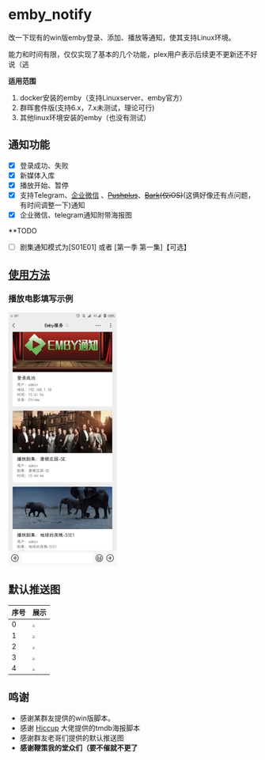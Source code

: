 # emby_notify
改一下现有的win版emby登录、添加、播放等通知，使其支持Linux环境。

能力和时间有限，仅仅实现了基本的几个功能，plex用户表示后续更不更新还不好说（逃

**适用范围**

1. docker安装的emby（支持Linuxserver、emby官方）
2. 群晖套件版(支持6.x，7.x未测试，理论可行)
3. 其他linux环境安装的emby（也没有测试）

## 通知功能

- [x] 登录成功、失败
- [x] 新媒体入库
- [x] 播放开始、暂停
- [x] 支持Telegram、[企业微信](https://work.weixin.qq.com/) 、~~[Pushplus](https://www.pushplus.plus/)~~、~~[Bark](https://github.com/Finb/Bark)(仅iOS)~~(这俩好像还有点问题，有时间调整一下)通知
- [x] 企业微信、telegram通知附带海报图

**TODO

- [ ] 剧集通知模式为[S01E01] 或者 [第一季 第一集]【可选】

## [使用方法](https://qliangw.notion.site/emby_notify-898e4531fa314a9bbc15613778b116f6)


### 播放电影填写示例

   <img src="https://raw.githubusercontent.com/Qliangw/emby_notify/main/img/test1.jpg" style="zoom: 50%;" />

   





## 默认推送图

| 序号 | 展示                                                         |
| ---- | ------------------------------------------------------------ |
| 0    | <img src="https://s2.loli.net/2022/03/17/dQCgS5mhX2lBFs9.jpg" style="zoom:33%;" /> |
| 1    | <img src="https://s2.loli.net/2022/03/17/amj947HFM3I5TPl.jpg" style="zoom:33%;" /> |
| 2    | <img src="https://s2.loli.net/2022/03/17/6L9XIStKPChUHlV.jpg" style="zoom:33%;" /> |
| 3   | <img src="https://s2.loli.net/2022/03/18/TBKDNwUdmPcZ8tX.png" style="zoom:33%;" /> |
| 4    | <img src="https://s2.loli.net/2022/03/18/3wsMPkABUFyNO12.png" style="zoom:33%;" /> |



## 鸣谢

- 感谢某群友提供的win版脚本。
- 感谢 [Hiccup](https://github.com/Hiccup90) 大佬提供的tmdb海报脚本
- 感谢群友老哥们提供的默认推送图
- **感谢鞭策我的堂众们（要不催就不更了**
